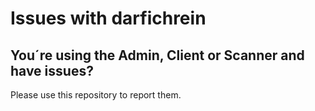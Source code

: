 # Issues with darfichrein


## You´re using the Admin, Client or Scanner and have issues?

Please use this repository to report them.
